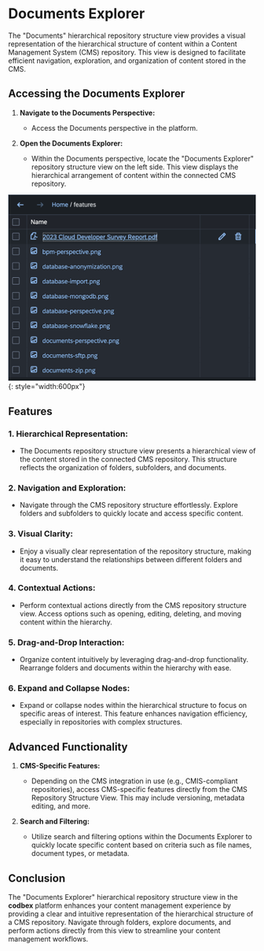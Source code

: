 # Documents Explorer

The "Documents" hierarchical repository structure view provides a visual representation of the hierarchical structure of content within a Content Management System (CMS) repository. This view is designed to facilitate efficient navigation, exploration, and organization of content stored in the CMS.

## Accessing the Documents Explorer

1. **Navigate to the Documents Perspective:**
   - Access the Documents perspective in the platform.

2. **Open the Documents Explorer:**
   - Within the Documents perspective, locate the "Documents Explorer" repository structure view on the left side. This view displays the hierarchical arrangement of content within the connected CMS repository.

![Documents Explorer](../../images/tooling/documents/documents-explorer.png){: style="width:600px"}

## Features

### 1. **Hierarchical Representation:**
   - The Documents repository structure view presents a hierarchical view of the content stored in the connected CMS repository. This structure reflects the organization of folders, subfolders, and documents.

### 2. **Navigation and Exploration:**
   - Navigate through the CMS repository structure effortlessly. Explore folders and subfolders to quickly locate and access specific content.

### 3. **Visual Clarity:**
   - Enjoy a visually clear representation of the repository structure, making it easy to understand the relationships between different folders and documents.

### 4. **Contextual Actions:**
   - Perform contextual actions directly from the CMS repository structure view. Access options such as opening, editing, deleting, and moving content within the hierarchy.

### 5. **Drag-and-Drop Interaction:**
   - Organize content intuitively by leveraging drag-and-drop functionality. Rearrange folders and documents within the hierarchy with ease.

### 6. **Expand and Collapse Nodes:**
   - Expand or collapse nodes within the hierarchical structure to focus on specific areas of interest. This feature enhances navigation efficiency, especially in repositories with complex structures.

## Advanced Functionality

1. **CMS-Specific Features:**
   - Depending on the CMS integration in use (e.g., CMIS-compliant repositories), access CMS-specific features directly from the CMS Repository Structure View. This may include versioning, metadata editing, and more.

2. **Search and Filtering:**
   - Utilize search and filtering options within the Documents Explorer to quickly locate specific content based on criteria such as file names, document types, or metadata.


## Conclusion

The "Documents Explorer" hierarchical repository structure view in the __codbex__ platform enhances your content management experience by providing a clear and intuitive representation of the hierarchical structure of a CMS repository. Navigate through folders, explore documents, and perform actions directly from this view to streamline your content management workflows.
